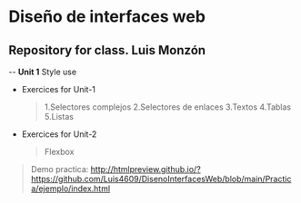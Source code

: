 # Diseño de interfaces web 
## Repository for class. Luis Monzón
-- **Unit 1** Style use

- Exercices for Unit-1 
	> 1.Selectores complejos
    > 2.Selectores de enlaces
    > 3.Textos
    > 4.Tablas
    > 5.Listas

- Exercices for Unit-2
   > Flexbox    


 > Demo practica: http://htmlpreview.github.io/?https://github.com/Luis4609/DisenoInterfacesWeb/blob/main/Practica/ejemplo/index.html  